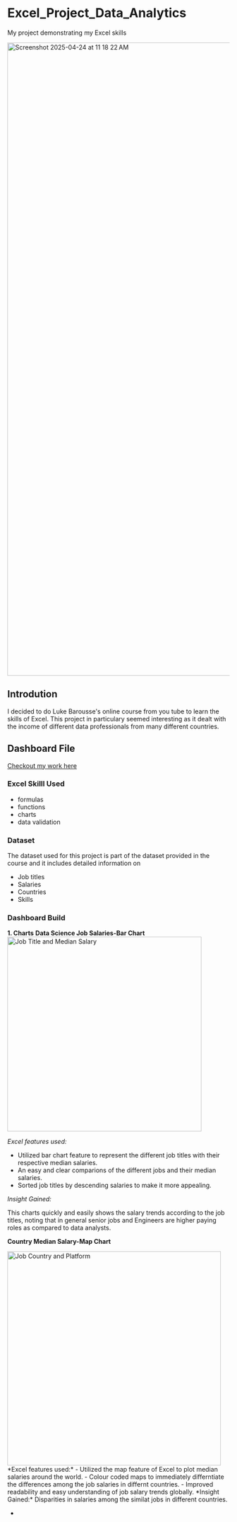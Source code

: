  # Excel_Project_Data_Analytics
 My project demonstrating my Excel skills
 
 <img width="1431" alt="Screenshot 2025-04-24 at 11 18 22 AM" src="https://github.com/user-attachments/assets/1bc5aed1-286d-4043-a25f-7f66f07b374c" />

 ## Introdution
I decided to do Luke Barousse's online course from you tube to learn the skills of Excel. This project in particulary seemed interesting as it dealt with the income of different data professionals from many different countries.

## Dashboard File
[Checkout my work here](Salary_Data_Dashboard.xlsx)

### Excel Skilll Used
- formulas
- functions
- charts
- data validation
### Dataset
The dataset used for this project is part of the dataset provided in the course and it includes detailed information on 
- Job titles
- Salaries
- Countries
- Skills

### Dashboard Build
 **1. Charts**
 **Data Science Job Salaries-Bar Chart**
<img width="440" alt="Job Title and Median Salary" src="https://github.com/user-attachments/assets/f76ab20a-7057-483e-8e26-6f8465a914ba" />

*Excel features used:*
- Utilized bar chart feature to represent the different job titles with their respective median salaries.
- An easy and clear comparions of the different jobs and their median salaries.
- Sorted job titles by descending salaries to make it more appealing.

 *Insight Gained:*
 
 This charts quickly and easily shows the salary trends according to the job titles, noting that in general senior jobs and Engineers are higher paying roles as compared to data analysts.
 
**Country Median Salary-Map Chart**

<img width="484" alt="Job Country and Platform" src="https://github.com/user-attachments/assets/8adecdd7-1ee4-44b0-ab2c-581954924821" />
*Excel features used:*
- Utilized the map feature of Excel to plot median salaries around the world.
- Colour coded maps to immediately differntiate the differences among the job salaries in differnt countries.
- Improved readability and easy understanding of job salary trends globally.
*Insight Gained:*
Disparities in salaries among the similat jobs in different countries.
  
- 


  

